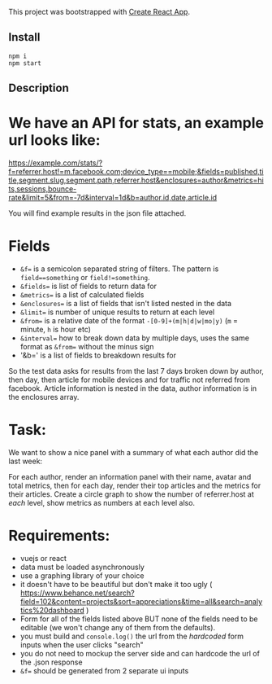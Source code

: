 This project was bootstrapped with [Create React App](https://github.com/facebookincubator/create-react-app).

## Install

```
npm i
npm start
```


## Description

# We have an API for stats, an example url looks like:

https://example.com/stats/?f=referrer.host!=m.facebook.com;device_type==mobile;&fields=published,title,segment.slug,segment.path,referrer.host&enclosures=author&metrics=hits,sessions,bounce-rate&limit=5&from=-7d&interval=1d&b=author.id,date,article.id

You will find example results in the json file attached.

# Fields

 - `&f=` is a semicolon separated string of filters. The pattern is `field==something` or `field!=something`.
 - `&fields=` is list of fields to return data for
 - `&metrics=` is a list of calculated fields
 - `&enclosures=` is a list of fields that isn't listed nested in the data
 - `&limit=` is number of unique results to return at each level
 - `&from=`  is a relative date of the format `-[0-9]+(m|h|d|w|mo|y)` (`m` = minute, `h` is hour etc)
 - `&interval=` how to break down data by multiple days, uses the same format as `&from=` without the minus sign
 - '&b=' is a list of fields to breakdown results for

 So the test data asks for results from the last 7 days broken down by author, then day, then article for mobile devices and for traffic not referred from facebook. Article information is nested in the data, author information is in the enclosures array.

# Task:

We want to show a nice panel with a summary of what each author did the last week:

For each author, render an information panel with their name, avatar and total metrics, then for each day, render their top articles and the metrics for their articles. Create a circle graph to show the number of referrer.host at _each_ level, show metrics as numbers at each level also. 

# Requirements:

- vuejs or react
- data must be loaded asynchronously 
- use a graphing library of your choice
- it doesn't have to be beautiful but don't make it too ugly ( https://www.behance.net/search?field=102&content=projects&sort=appreciations&time=all&search=analytics%20dashboard )
- Form for all of the fields listed above BUT none of the fields need to be editable (we won't change any of them from the defaults).
- you must build and `console.log()` the url from the _hardcoded_ form inputs when the user clicks "search" 
- you do not need to mockup the server side and can hardcode the url of the .json response
- `&f=` should be generated from 2 separate ui inputs
